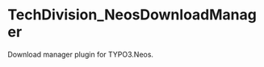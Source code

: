 TechDivision_NeosDownloadManager
================================

Download manager plugin for TYPO3.Neos.

